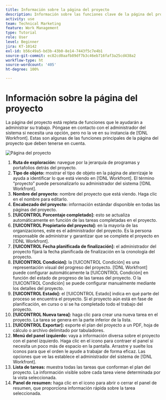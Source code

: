 ```yaml
---
title: Información sobre la página del proyecto
description: Información sobre las funciones clave de la página del proyecto en  [!DNL  Workfront]  para ayudarle a planificar y administrar sus proyectos.
activity: use
team: Technical Marketing
feature: Work Management
type: Tutorial
role: User
level: Beginner
jira: KT-10142
exl-id: b56c49a5-bd3b-43b0-8e14-7443f5c7e4b1
source-git-commit: ec82cd0aafb89df7b3c46eb716faf3a25cd438a2
workflow-type: ht
source-wordcount: '405'
ht-degree: 100%

---
```


# Información sobre la página del proyecto

La página del proyecto está repleta de funciones que le ayudarán a administrar su trabajo. Póngase en contacto con el administrador del sistema si necesita una opción, pero no la ve en su instancia de [!DNL Workfront]. Estas son algunas de las funciones principales de la página del proyecto que deben tenerse en cuenta.

![Página del proyecto](assets/project-page-graphic-for-planner.png)

1. **Ruta de exploración:** navegue por la jerarquía de programas y portafolios detrás del proyecto.
2. **Tipo de objeto:** mostrar el tipo de objeto en la página de aterrizaje le ayuda a identificar lo que está viendo en [!DNL Workfront]. El término “proyecto” puede personalizarlo su administrador del sistema [!DNL Workfront].
3. **Nombre del proyecto:** nombre del proyecto que está viendo. Haga clic en el nombre para editarlo.
4. **Encabezado del proyecto:** información estándar disponible en todas las páginas del proyecto.
5. **[!UICONTROL Porcentaje completado]:** esto se actualiza automáticamente en función de las tareas completadas en el proyecto.
6. **[!UICONTROL Propietario del proyecto]:** en la mayoría de las organizaciones, este es el administrador del proyecto. Es la persona responsable de administrar y garantizar que se complete el proyecto en [!DNL Workfront].
7. **[!UICONTROL Fecha planificada de finalización]:** el administrador del proyecto fijará la fecha planificada de finalización en la cronología del proyecto.
8. **[!UICONTROL Condición]:** la [!UICONTROL Condición] es una representación visual del progreso del proyecto. [!DNL Workfront] puede configurar automáticamente la [!UICONTROL Condición] en función del estado de progreso de las tareas del proyecto. O la [!UICONTROL Condición] se puede configurar manualmente mediante los detalles del proyecto.
9. **[!UICONTROL Estado]:** el [!UICONTROL Estado] indica en qué parte del proceso se encuentra el proyecto. Si el proyecto aún está en fase de planificación, en curso o si se ha completado todo el trabajo del proyecto.
10. **[!UICONTROL Nueva tarea]:** haga clic para crear una nueva tarea en el proyecto. La tarea se genera en la parte inferior de la lista.
11. **[!UICONTROL Exportar]:** exporte el plan del proyecto a un PDF, hoja de cálculo o archivo delimitado por tabuladores.
12. **Menú del panel izquierdo:** vaya a información diversa sobre el proyecto con el panel izquierdo. Haga clic en el icono para contraer el panel si necesita un poco más de espacio en la pantalla. Arrastre y suelte los iconos para que el orden le ayude a trabajar de forma eficaz. Las opciones que ve las establece el administrador del sistema de [!DNL Workfront].
13. **Lista de tareas:** muestra todas las tareas que conforman el plan del proyecto. La información visible sobre cada tarea viene determinada por la vista seleccionada.
14. **Panel de resumen:** haga clic en el icono para abrir o cerrar el panel de resumen, que proporciona información rápida sobre la tarea seleccionada.
